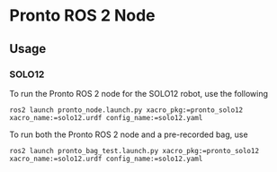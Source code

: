 # Pronto ROS 2 Node

## Usage

### SOLO12

To run the Pronto ROS 2 node for the SOLO12 robot, use the following
```shell
ros2 launch pronto_node.launch.py xacro_pkg:=pronto_solo12 xacro_name:=solo12.urdf config_name:=solo12.yaml
```

To run both the Pronto ROS 2 node and a pre-recorded bag, use
```shell
ros2 launch pronto_bag_test.launch.py xacro_pkg:=pronto_solo12 xacro_name:=solo12.urdf config_name:=solo12.yaml
```